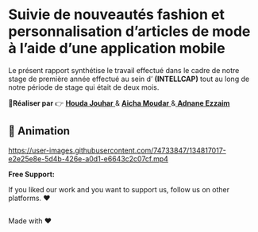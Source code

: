 # Suivie de nouveautés fashion et personnalisation d’articles de mode à l’aide d’une application mobile

Le présent rapport synthétise le travail effectué dans le cadre de notre stage de première année effectué au sein d’ **(INTELLCAP)** tout au long de notre période de stage qui était de deux mois.

:boy:**Réaliser par** :point_right: <a href="https://github.com/houdajh"> **Houda Jouhar** </a> & <a href="https://github.com/aicha-mudr"> **Aicha Moudar** </a> &<a href="https://github.com/AdnaneEz-zaim"> **Adnane Ezzaim** </a>

## :movie_camera: Animation 
https://user-images.githubusercontent.com/74733847/134817017-e2e25e8e-5d4b-426e-a0d1-e6643c2c07cf.mp4




**Free Support:**

If you liked our work and you want to support us, follow us on other platforms. :heart: 

##

Made with :heart:  
